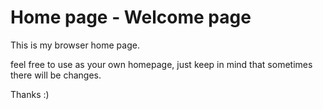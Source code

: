 # Home page - Welcome page

This is my browser home page.

feel free to use as your own homepage, just keep in mind that sometimes there will be changes.

Thanks :)